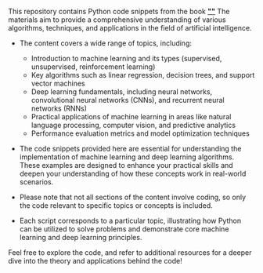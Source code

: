 This repository contains Python code snippets from the book [**""**](https://thebook.io/006950/0004/) The materials aim to provide a comprehensive understanding of various algorithms, techniques, and applications in the field of artificial intelligence.

- The content covers a wide range of topics, including:
  - Introduction to machine learning and its types (supervised, unsupervised, reinforcement learning)
  - Key algorithms such as linear regression, decision trees, and support vector machines
  - Deep learning fundamentals, including neural networks, convolutional neural networks (CNNs), and recurrent neural networks (RNNs)
  - Practical applications of machine learning in areas like natural language processing, computer vision, and predictive analytics
  - Performance evaluation metrics and model optimization techniques

- The code snippets provided here are essential for understanding the implementation of machine learning and deep learning algorithms. These examples are designed to enhance your practical skills and deepen your understanding of how these concepts work in real-world scenarios.

- Please note that not all sections of the content involve coding, so only the code relevant to specific topics or concepts is included.

- Each script corresponds to a particular topic, illustrating how Python can be utilized to solve problems and demonstrate core machine learning and deep learning principles.

Feel free to explore the code, and refer to additional resources for a deeper dive into the theory and applications behind the code!